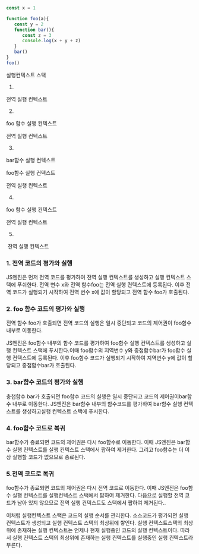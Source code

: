 ```js
const x = 1

function foo(a){
   const y = 2
   function bar(){
      const z = 3
      console.log(x + y + z)
   }
   bar()
}
foo()

```

실행컨텍스트 스택

1. 

   전역 실행 컨텍스트

2. 

   foo 함수 실행 컨텍스트

   전역 실행 컨텍스트

3. 

   bar함수 실행 컨텍스트

   foo함수 실행 컨텍스트

   전역 실행 컨텍스트

4. 

   foo 함수 실행 컨텍스트

   전역 실행 컨텍스트

5.

​	전역 실행 컨텍스트



### 1. 전역 코드의 평가와 실행

JS엔진은 먼저 전역 코드를 평가하여 전역 실행 컨텍스트를 생성하고 실행 컨텍스트 스택에 푸쉬한다. 전역 변수 x와 전역 함수foo는 전역 실행 컨텍스트에 등록된다. 이후 전역 코드가 실행되기 시작하여 전역 변수 x에 값이 할당되고 전역 함수 foo가 호출된다.

### 2. foo 함수 코드의 평가와 실행

전역 함수 foo가 호출되면 전역 코드의 실행은 일시 중단되고 코드의 제어권이 foo함수 내부로 이동한다.

JS엔진은 foo함수 내부의 함수 코드를 평가하여 foo함수 실행 컨텍스트를 생성하고 실행 컨텍스트 스택에 푸시한다.이때 foo함수의 지역변수 y와 중첩함수bar가 foo함수 실행 컨텍스트에 등록된다. 이후 foo함수 코드가 실행되기 시작하여 지역변수 y에 값이 할당되고 중첩함수bar가 호출된다.



### 3. bar함수 코드의 평가와 실행

충첩함수 bar가 호출되면 foo함수 코드의 실행은 일시 중단되고 코드의 제어권이bar함수 내부로 이동한다. JS엔진은 bar함수 내부의 함수코드를 평가하여 bar함수 실행 컨텍스트를 생성하고실행 컨텍스트 스택에 푸시한다.

### 4. foo함수 코드로 복귀

bar함수가 종료되면 코드의 제어권은 다시 foo함수로 이동한다. 이때 JS엔진은 bar함수 실행 컨텍스트를 실행 컨텍스트 스택에서 팝하여 제거한다. 그리고 foo함수는 더 이상 실행할 코드가 없으므로 종료된다.

### 5.전역 코드로 복귀

foo함수가 종료되면 코드의 제어권은 다시 전역 코드로 이동한다. 이때 JS엔진은 foo함수 실행 컨텍스트를 실행컨텍스트 스택에서 팝하여 제거한다. 다음으로 실행할 전역 코드가 남아 있지 않으므로 전역 실행 컨텍스트도 스택에서 팝하여 제거된다..



이처럼 실행컨텍스트 스택은 코드의 실행 순서를 관리한다. 소스코드가 평가되면 실행 컨텍스트가 생성되고 실행 컨텍스트 스택의 최상위에 쌓인다. 실행 컨텍스트스택의 최상위에 존재하는 실행 컨텍스트는 언제나 현재 실행중인 코드의 실행 컨텍스트이다. 따라서 실행 컨텍스트 스택의 최상위에 존재하는 실행 컨텍스트를 실행중인 실행 컨텍스트라 부른다.

